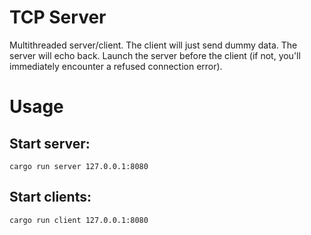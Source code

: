 # TCP Server
Multithreaded server/client. The client will just send dummy data. The server will echo back. Launch the server before
the client (if not, you'll immediately encounter a refused connection error).

# Usage
## Start server:
```
cargo run server 127.0.0.1:8080
```

## Start clients:
```
cargo run client 127.0.0.1:8080
```